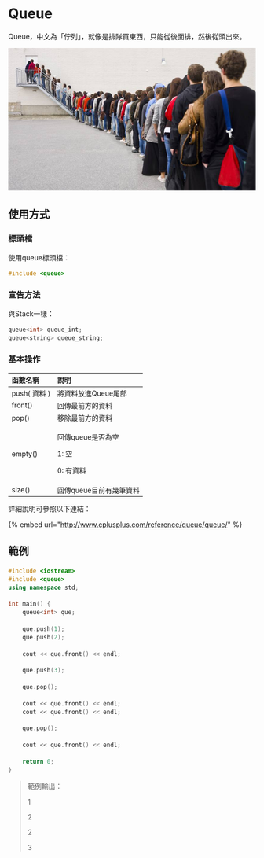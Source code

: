 # Queue

Queue，中文為「佇列」，就像是排隊買東西，只能從後面排，然後從頭出來。

![](../../.gitbook/assets/image%20%287%29.png)

## 使用方式

### 標頭檔

使用queue標頭檔：

```cpp
#include <queue>
```

### 宣告方法

與Stack一樣：

```cpp
queue<int> queue_int;
queue<string> queue_string;
```

### 基本操作

<table>
  <thead>
    <tr>
      <th style="text-align:left">函數名稱</th>
      <th style="text-align:left">說明</th>
    </tr>
  </thead>
  <tbody>
    <tr>
      <td style="text-align:left">push( 資料 )</td>
      <td style="text-align:left">將資料放進Queue尾部</td>
    </tr>
    <tr>
      <td style="text-align:left">front()</td>
      <td style="text-align:left">回傳最前方的資料</td>
    </tr>
    <tr>
      <td style="text-align:left">pop()</td>
      <td style="text-align:left">移除最前方的資料</td>
    </tr>
    <tr>
      <td style="text-align:left">empty()</td>
      <td style="text-align:left">
        <p>回傳queue是否為空</p>
        <p>1: 空</p>
        <p>0: 有資料</p>
      </td>
    </tr>
    <tr>
      <td style="text-align:left">size()</td>
      <td style="text-align:left">回傳queue目前有幾筆資料</td>
    </tr>
  </tbody>
</table>詳細說明可參照以下連結：

{% embed url="http://www.cplusplus.com/reference/queue/queue/" %}

## 範例

```cpp
#include <iostream>
#include <queue>
using namespace std;

int main() {
    queue<int> que;
    
    que.push(1);
    que.push(2);
    
    cout << que.front() << endl;
    
    que.push(3);
    
    que.pop();
    
    cout << que.front() << endl;
    cout << que.front() << endl;
    
    que.pop();
    
    cout << que.front() << endl;
    
    return 0;
}
```

> 範例輸出：
>
> 1
>
> 2
>
> 2
>
> 3



